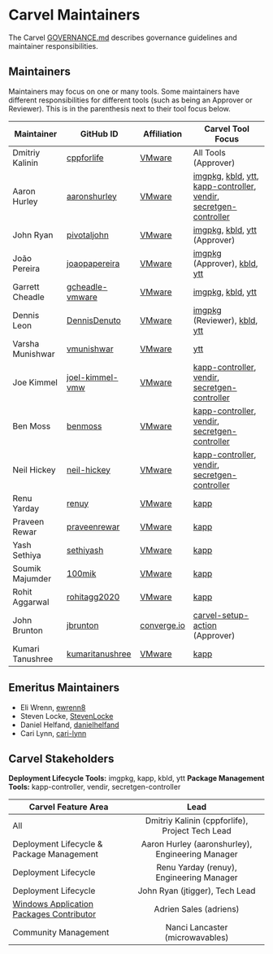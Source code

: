 # Carvel Maintainers

The Carvel [GOVERNANCE.md](https://github.com/vmware-tanzu/carvel/blob/develop/GOVERNANCE.md) describes governance guidelines and maintainer responsibilities.

## Maintainers
Maintainers may focus on one or many tools. Some maintainers have different responsibilities for different tools (such as being an Approver or Reviewer). This is in the parenthesis next to their tool focus below.

| Maintainer | GitHub ID | Affiliation | Carvel Tool Focus |
| --------------- | --------- | ----------- | ----------- |
| Dmitriy Kalinin | [cppforlife](https://github.com/cppforlife) | [VMware](https://www.github.com/vmware/) | All Tools (Approver) |
| Aaron Hurley | [aaronshurley](https://github.com/aaronshurley) | [VMware](https://www.github.com/vmware/) | [imgpkg](https://github.com/vmware-tanzu/carvel-imgpkg), [kbld](https://github.com/vmware-tanzu/carvel-kbld), [ytt](https://github.com/vmware-tanzu/carvel-ytt), [kapp-controller](https://github.com/vmware-tanzu/carvel-kapp-controller), [vendir](https://github.com/vmware-tanzu/carvel-vendir), [secretgen-controller](https://github.com/vmware-tanzu/carvel-secretgen-controller) |
| John Ryan | [pivotaljohn](https://github.com/pivotaljohn) | [VMware](https://www.github.com/vmware/) | [imgpkg](https://github.com/vmware-tanzu/carvel-imgpkg), [kbld](https://github.com/vmware-tanzu/carvel-kbld), [ytt](https://github.com/vmware-tanzu/carvel-ytt) (Approver) |
| João Pereira | [joaopapereira](https://github.com/joaopapereira) | [VMware](https://www.github.com/vmware/) | [imgpkg](https://github.com/vmware-tanzu/carvel-imgpkg) (Approver), [kbld](https://github.com/vmware-tanzu/carvel-kbld), [ytt](https://github.com/vmware-tanzu/carvel-ytt) |
| Garrett Cheadle | [gcheadle-vmware](https://github.com/gcheadle-vmware) | [VMware](https://www.github.com/vmware/) | [imgpkg](https://github.com/vmware-tanzu/carvel-imgpkg), [kbld](https://github.com/vmware-tanzu/carvel-kbld), [ytt](https://github.com/vmware-tanzu/carvel-ytt) |
| Dennis Leon | [DennisDenuto](https://github.com/DennisDenuto)| [VMware](https://www.github.com/vmware/) | [imgpkg](https://github.com/vmware-tanzu/carvel-imgpkg) (Reviewer), [kbld](https://github.com/vmware-tanzu/carvel-kbld), [ytt](https://github.com/vmware-tanzu/carvel-ytt) |
| Varsha Munishwar | [vmunishwar](https://github.com/vmunishwar)| [VMware](https://www.github.com/vmware/) |[ytt](https://github.com/vmware-tanzu/carvel-ytt) |
| Joe Kimmel | [joel-kimmel-vmw](https://github.com/joel-kimmel-vmw) | [VMware](https://www.github.com/vmware/) | [kapp-controller](https://github.com/vmware-tanzu/carvel-kapp), [vendir](https://github.com/vmware-tanzu/carvel-vendir), [secretgen-controller](https://github.com/vmware-tanzu/carvel-secretgen-controller) |
| Ben Moss | [benmoss](https://github.com/benmoss) | [VMware](https://www.github.com/vmware/) | [kapp-controller](https://github.com/vmware-tanzu/carvel-kapp-controller), [vendir](https://github.com/vmware-tanzu/carvel-vendir), [secretgen-controller](https://github.com/vmware-tanzu/carvel-secretgen-controller) |
| Neil Hickey | [neil-hickey](https://github.com/neil-hickey) | [VMware](https://www.github.com/vmware/) | [kapp-controller](https://github.com/vmware-tanzu/carvel-kapp-controller), [vendir](https://github.com/vmware-tanzu/carvel-vendir), [secretgen-controller](https://github.com/vmware-tanzu/carvel-secretgen-controller) |
| Renu Yarday | [renuy](https://github.com/renuy) | [VMware](https://www.github.com/vmware/) | [kapp](https://github.com/vmware-tanzu/carvel-kapp) |
| Praveen Rewar | [praveenrewar](https://github.com/praveenrewar) | [VMware](https://www.github.com/vmware/) | [kapp](https://github.com/vmware-tanzu/carvel-kapp) |
| Yash Sethiya | [sethiyash](https://github.com/sethiyash) | [VMware](https://www.github.com/vmware/) | [kapp](https://github.com/vmware-tanzu/carvel-kapp) |
| Soumik Majumder | [100mik](https://github.com/100mik) | [VMware](https://www.github.com/vmware/) | [kapp](https://github.com/vmware-tanzu/carvel-kapp) |
| Rohit Aggarwal | [rohitagg2020](https://github.com/rohitagg2020) | [VMware](https://www.github.com/vmware/) | [kapp](https://github.com/vmware-tanzu/carvel-kapp) |
| John Brunton | [jbrunton](https://github.com/jbrunton) | [converge.io](https://converge.io/) | [carvel-setup-action](https://github.com/vmware-tanzu/carvel-setup-action) (Approver) |
| Kumari Tanushree | [kumaritanushree](https://github.com/kumaritanushree) | [VMware](https://www.github.com/vmware/) | [kapp](https://github.com/vmware-tanzu/carvel-kapp) |


## Emeritus Maintainers
* Eli Wrenn, [ewrenn8](https://github.com/ewrenn8)
* Steven Locke, [StevenLocke](https://github.com/StevenLocke)
* Daniel Helfand, [danielhelfand](https://github.com/danielhelfand)
* Cari Lynn, [cari-lynn](https://github.com/cari-lynn)

## Carvel Stakeholders
**Deployment Lifecycle Tools:** imgpkg, kapp, kbld, ytt
**Package Management Tools:** kapp-controller, vendir, secretgen-controller

| Carvel Feature Area | Lead |
| ----------------------------- | :---------------------: |
| All | Dmitriy Kalinin (cppforlife), Project Tech Lead |
| Deployment Lifecycle & Package Management | Aaron Hurley (aaronshurley), Engineering Manager |
| Deployment Lifecycle | Renu Yarday (renuy), Engineering Manager |
| Deployment Lifecycle | John Ryan (jtigger), Tech Lead |
| [Windows Application Packages Contributor](https://github.com/adriens?tab=repositories&q=chocolatey-&type=&language=powershell&sort=stargazers) | Adrien Sales (adriens) |
| Community Management | Nanci Lancaster (microwavables) |
